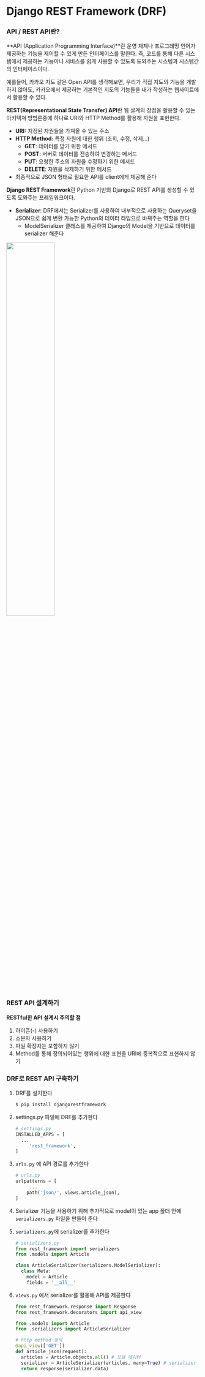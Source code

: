 # Django REST Framework (DRF)

### API / REST API란?

**API (Application Programming Interface)**란 운영 체제나 프로그래밍 언어가 제공하는 기능을 제어할 수 있게 만든 인터페이스를 말한다. 즉, 코드를 통해 다른 시스템에서 제공하는 기능이나 서비스를 쉽게 사용할 수 있도록 도와주는 시스템과 시스템간의 인터페이스이다.

예를들어, 카카오 지도 같은 Open API를 생각해보면, 우리가 직접 지도의 기능을 개발하지 않아도, 카카오에서 제공하는 기본적인 지도의 기능들을 내가 작성하는 웹사이트에서 활용할 수 있다.

**REST(Representational State Transfer) API**란 웹 설계의 장점을 활용할 수 있는 아키텍쳐 방법론중에 하나로 URI와 HTTP Method를 활용해 자원을 표현한다.

- **URI:** 지정된 자원들을 가져올 수 있는 주소
- **HTTP Method:** 특정 자원에 대한 행위 (조회, 수정, 삭제...)
  - **GET**: 데이터를 받기 위한 메서드
  - **POST**: 서버로 데이터를 전송하여 변경하는 메서드
  - **PUT**: 요청한 주소의 자원을 수정하기 위한 메서드
  - **DELETE**: 자원을 삭제하기 위한 메서드
- 최종적으로 JSON 형태로 필요한 API를 client에게 제공해 준다

**Django REST Framework**란 Python 기반의 Django로 REST API를 생성할 수 있도록 도와주는 프레임워크이다.

- **Serializer**: DRF에서는 Serializer를 사용하여 내부적으로 사용하는 Queryset을 JSON으로 쉽게 변환 가능한 Python의 데이터 타입으로 바꿔주는 역할을 한다
  - ModelSerializer 클래스를 제공하여 Django의 Model을 기반으로 데이터를 serializer 해준다

<img src="https://www.seobility.net/en/wiki/images/f/f1/Rest-API.png" style="width: 50%;"></img>



### REST API 설계하기

**RESTful한 API 설계시 주의할 점**

1. 하이픈(-) 사용하기
2. 소문자 사용하기
3. 파일 확장자는 포함하지 않기
4. Method를 통해 정의되어있는 행위에 대한 표현을 URI에 중복적으로 표현하지 않기



### DRF로 REST API 구축하기

1. DRF를 설치한다

   ```bash
   $ pip install djangorestframework
   ```

2. settings.py 파일에 DRF를 추가한다

   ```python
   # settings.py
   INSTALLED_APPS = [
     ...
    	'rest_framework',
   ]
   ```

3. `urls.py` 에 API 경로를 추가한다

   ```python
   # urls.py
   urlpatterns = [
     	...
       path('json/', views.article_json),
   ]
   ```

4. Serializer 기능을 사용하기 위해 추가적으로 model이 있는 app 폴더 안에 `serializers.py` 파일을 만들어 준다

5. `serializers.py`에 serializer를 추가한다

   ```python
   # serializers.py
   from rest_framework import serializers
   from .models import Article
   
   class ArticleSerializer(serializers.ModelSerializer):
     class Meta:
       model = Article
       fields = '__all__'
   ```

6. `views.py` 에서 serializer를 활용해 API를 제공한다

   ```python
   from rest_framework.response import Response
   from rest_framework.decorators import api_view
   
   from .models import Article
   from .serializers import ArticleSerializer
   
   # http method 정의
   @api_view(['GET'])
   def article_json(request):
     articles = Article.objects.all() # 모델 데이터
     serializer = ArticleSerializer(articles, many=True) # serializer
     return response(serializer.data)
   ```

   









